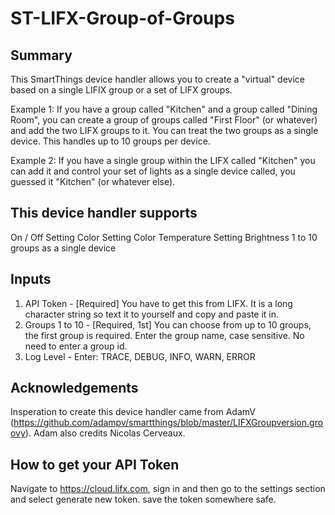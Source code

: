 # ST-LIFX-Group-of-Groups

## Summary
This SmartThings device handler allows you to create a "virtual" device based on a single LIFIX group or a set of LIFX groups. 

Example 1: If you have a group called "Kitchen" and a group called "Dining Room", you can create a group of groups called "First Floor" (or whatever) and add the two LIFX groups to it. You can treat the two groups as a single device. This handles up to 10 groups per device.

Example 2: If you have a single group within the LIFX called "Kitchen" you can add it and control your set of lights as a single device called, you guessed it "Kitchen" (or whatever else).

## This device handler supports
On / Off
Setting Color
Setting Color Temperature
Setting Brightness
1 to 10 groups as a single device

## Inputs
1. API Token - [Required] You have to get this from LIFX. It is a long character string so text it to yourself and copy and paste it in.
2. Groups 1 to 10 - [Required, 1st] You can choose from up to 10 groups, the first group is required. Enter the group name, case sensitive. No need to enter a group id.
3. Log Level - Enter: TRACE, DEBUG, INFO, WARN, ERROR

## Acknowledgements
Insperation to create this device handler came from AdamV (https://github.com/adampv/smartthings/blob/master/LIFXGroupversion.groovy). Adam also credits Nicolas Cerveaux.

## How to get your API Token
Navigate to https://cloud.lifx.com, sign in and then go to the settings section and select generate new token. save the token somewhere safe.
